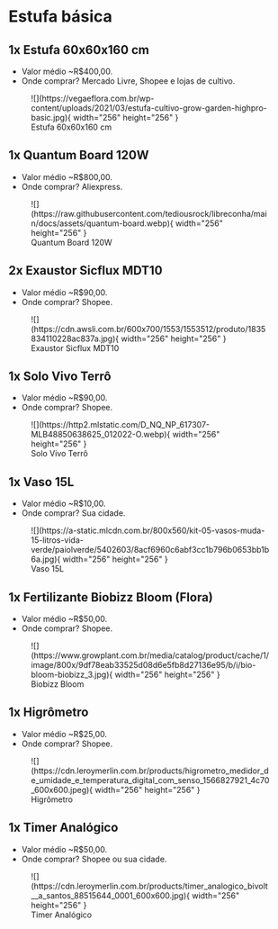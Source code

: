 # Estufa básica

## 1x Estufa 60x60x160 cm
- Valor médio ~R$400,00.
- Onde comprar? Mercado Livre, Shopee e lojas de cultivo.

<figure markdown>
  ![](https://vegaeflora.com.br/wp-content/uploads/2021/03/estufa-cultivo-grow-garden-highpro-basic.jpg){ width="256" height="256" }
  <figcaption>Estufa 60x60x160 cm</figcaption>
</figure>

## 1x Quantum Board 120W
- Valor médio ~R$800,00.
- Onde comprar? Aliexpress.

<figure markdown>
  ![](https://raw.githubusercontent.com/tediousrock/libreconha/main/docs/assets/quantum-board.webp){ width="256" height="256" }
  <figcaption>Quantum Board 120W</figcaption>
</figure>

## 2x Exaustor Sicflux MDT10
- Valor médio ~R$90,00.
- Onde comprar? Shopee.

<figure markdown>
  ![](https://cdn.awsli.com.br/600x700/1553/1553512/produto/1835834110228ac837a.jpg){ width="256" height="256" }
  <figcaption>Exaustor Sicflux MDT10</figcaption>
</figure>

## 1x Solo Vivo Terrô
- Valor médio ~R$90,00.
- Onde comprar? Shopee.

<figure markdown>
  ![](https://http2.mlstatic.com/D_NQ_NP_617307-MLB48850638625_012022-O.webp){ width="256" height="256" }
  <figcaption>Solo Vivo Terrô</figcaption>
</figure>

## 1x Vaso 15L
- Valor médio ~R$10,00.
- Onde comprar? Sua cidade.

<figure markdown>
  ![](https://a-static.mlcdn.com.br/800x560/kit-05-vasos-muda-15-litros-vida-verde/paiolverde/5402603/8acf6960c6abf3cc1b796b0653bb1b6a.jpg){ width="256" height="256" }
  <figcaption>Vaso 15L</figcaption>
</figure>

## 1x Fertilizante Biobizz Bloom (Flora)
- Valor médio ~R$50,00.
- Onde comprar? Shopee.

<figure markdown>
  ![](https://www.growplant.com.br/media/catalog/product/cache/1/image/800x/9df78eab33525d08d6e5fb8d27136e95/b/i/bio-bloom-biobizz_3.jpg){ width="256" height="256" }
  <figcaption>Biobizz Bloom</figcaption>
</figure>

## 1x Higrômetro
- Valor médio ~R$25,00.
- Onde comprar? Shopee.

<figure markdown>
  ![](https://cdn.leroymerlin.com.br/products/higrometro_medidor_de_umidade_e_temperatura_digital_com_senso_1566827921_4c70_600x600.jpeg){ width="256" height="256" }
  <figcaption>Higrômetro</figcaption>
</figure>

## 1x Timer Analógico
- Valor médio ~R$50,00.
- Onde comprar? Shopee ou sua cidade.

<figure markdown>
  ![](https://cdn.leroymerlin.com.br/products/timer_analogico_bivolt__a_santos_88515644_0001_600x600.jpg){ width="256" height="256" }
  <figcaption>Timer Analógico</figcaption>
</figure>